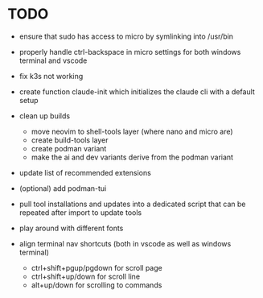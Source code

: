 # TODO

- ensure that sudo has access to micro by symlinking into /usr/bin
- properly handle ctrl-backspace in micro settings for both windows terminal and vscode
- fix k3s not working
- create function claude-init which initializes the claude cli with a default setup
- clean up builds
  - move neovim to shell-tools layer (where nano and micro are)
  - create build-tools layer
  - create podman variant
  - make the ai and dev variants derive from the podman variant
- update list of recommended extensions

- (optional) add podman-tui
- pull tool installations and updates into a dedicated script that can be repeated after import to update tools
- play around with different fonts
- align terminal nav shortcuts (both in vscode as well as windows terminal)
  - ctrl+shift+pgup/pgdown for scroll page
  - ctrl+shift+up/down for scroll line
  - alt+up/down for scrolling to commands

